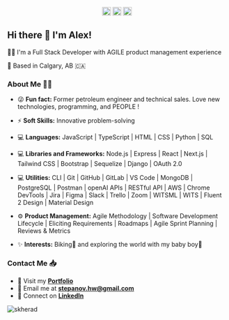<p align="center">
	<a href="https://www.linkedin.com/in/aleksandr-stepanov/"><img src="https://i.imgur.com/pZmhiqr.png" height="20" alt="LinkedIn"></a>
	<a href="https://stepanovcodes.netlify.app/"><img src="https://i.imgur.com/MTI95MR.png" height="20" alt="Portfolio"></a>
  <a href="https://github.com/stepanovcodes"><img src="https://i.imgur.com/VAx0YS5.png" height="20" alt="GitHub"></a>
</p>

## Hi there 👋 I'm Alex!

👨‍💻 I'm a Full Stack Developer with AGILE product management experience

📍 Based in Calgary, AB 🇨🇦


### About Me 👩‍🚀

- 😜 **Fun fact:** Former petroleum engineer and technical sales. Love new technologies, programming, and PEOPLE ! 

- ⚡ **Soft Skills:** Innovative problem-solving

- 💻 **Languages:** JavaScript | TypeScript | HTML | CSS | Python | SQL
  
- 💻 **Libraries and Frameworks:** Node.js | Express | React | Next.js | Tailwind CSS | Bootstrap | Sequelize | Django | OAuth 2.0

- 💻 **Utilities:** CLI | Git | GitHub | GitLab | VS Code | MongoDB | PostgreSQL | Postman | openAI APIs | RESTful API | AWS | Chrome DevTools | Jira | Figma | Slack | Trello | Zoom | WITSML | WITS | Fluent 2 Design | Material Design

- ⚙️ **Product Management:** Agile Methodology | Software Development Lifecycle | Eliciting Requirements | Roadmaps | Agile Sprint Planning | Reviews & Metrics

- ✨ **Interests:** Biking🚴 and exploring the world with my baby boy👶

### Contact Me 📥 

- 💼 Visit my **[Portfolio](https://stepanovcodes.netlify.app/)**
- 📧 Email me at **[stepanov.hw@gmail.com](mailto:stepanov.hw@gmail.com)**
- 🔗 Connect on **[LinkedIn](https://www.linkedin.com/in/aleksandr-stepanov/)**

<p><img align="center" src="https://github-readme-stats.vercel.app/api/top-langs/?username=stepanovcodes&layout=donut" alt="skherad" /></p>
